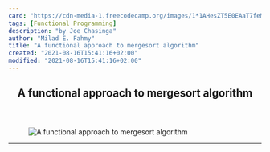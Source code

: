 ```yaml
---
card: "https://cdn-media-1.freecodecamp.org/images/1*1AHesZT5E0EAaT7feMhbaQ.jpeg"
tags: [Functional Programming]
description: "by Joe Chasinga"
author: "Milad E. Fahmy"
title: "A functional approach to mergesort algorithm"
created: "2021-08-16T15:41:16+02:00"
modified: "2021-08-16T15:41:16+02:00"
---
```

<div class="site-wrapper">
<main id="site-main" class="site-main outer">
<div class="inner">
<article class="post-full post tag-functional-programming tag-algorithms tag-python tag-programming tag-erlang ">
<header class="post-full-header">
<h1 class="post-full-title">A functional approach to mergesort algorithm</h1>
</header>
<figure class="post-full-image">
<picture>
<source media="(max-width: 700px)" sizes="1px" srcset="data:image/gif;base64,R0lGODlhAQABAIAAAAAAAP///yH5BAEAAAAALAAAAAABAAEAAAIBRAA7 1w">
<source media="(min-width: 701px)" sizes="(max-width: 800px) 400px,
(max-width: 1170px) 700px,
1400px" srcset="https://cdn-media-1.freecodecamp.org/images/1*1AHesZT5E0EAaT7feMhbaQ.jpeg 300w,
https://cdn-media-1.freecodecamp.org/images/1*1AHesZT5E0EAaT7feMhbaQ.jpeg 600w,
https://cdn-media-1.freecodecamp.org/images/1*1AHesZT5E0EAaT7feMhbaQ.jpeg 1000w,
https://cdn-media-1.freecodecamp.org/images/1*1AHesZT5E0EAaT7feMhbaQ.jpeg 2000w">
<img onerror="this.style.display='none'" src="https://cdn-media-1.freecodecamp.org/images/1*1AHesZT5E0EAaT7feMhbaQ.jpeg" alt="A functional approach to mergesort algorithm">
</picture>
</figure>
<section class="post-full-content">
<div class="post-content medium-migrated-article">
</div>
<hr>
</section>
</article>
</div>
</main>
</div>
<!-- Google Tag Manager (noscript) -->
<!-- End Google Tag Manager (noscript) -->
